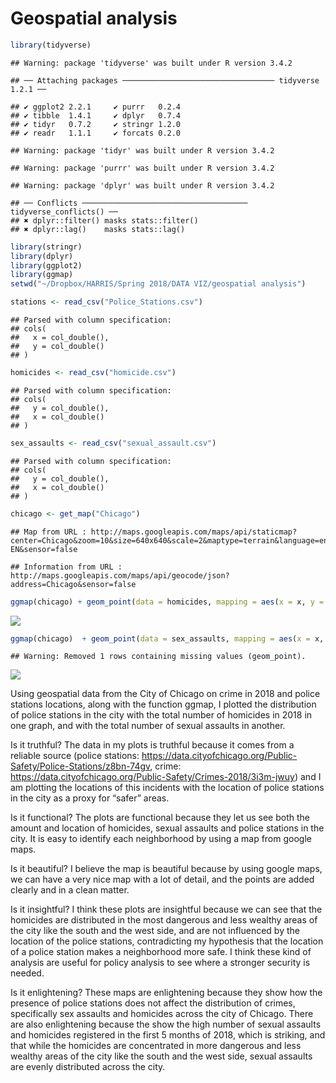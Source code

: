 Geospatial analysis
================

``` r
library(tidyverse)
```

    ## Warning: package 'tidyverse' was built under R version 3.4.2

    ## ── Attaching packages ────────────────────────────────── tidyverse 1.2.1 ──

    ## ✔ ggplot2 2.2.1     ✔ purrr   0.2.4
    ## ✔ tibble  1.4.1     ✔ dplyr   0.7.4
    ## ✔ tidyr   0.7.2     ✔ stringr 1.2.0
    ## ✔ readr   1.1.1     ✔ forcats 0.2.0

    ## Warning: package 'tidyr' was built under R version 3.4.2

    ## Warning: package 'purrr' was built under R version 3.4.2

    ## Warning: package 'dplyr' was built under R version 3.4.2

    ## ── Conflicts ───────────────────────────────────── tidyverse_conflicts() ──
    ## ✖ dplyr::filter() masks stats::filter()
    ## ✖ dplyr::lag()    masks stats::lag()

``` r
library(stringr)
library(dplyr)
library(ggplot2)
library(ggmap) 
setwd("~/Dropbox/HARRIS/Spring 2018/DATA VIZ/geospatial analysis")
```

``` r
stations <- read_csv("Police_Stations.csv")
```

    ## Parsed with column specification:
    ## cols(
    ##   x = col_double(),
    ##   y = col_double()
    ## )

``` r
homicides <- read_csv("homicide.csv")
```

    ## Parsed with column specification:
    ## cols(
    ##   y = col_double(),
    ##   x = col_double()
    ## )

``` r
sex_assaults <- read_csv("sexual_assault.csv")
```

    ## Parsed with column specification:
    ## cols(
    ##   y = col_double(),
    ##   x = col_double()
    ## )

``` r
chicago <- get_map("Chicago")
```

    ## Map from URL : http://maps.googleapis.com/maps/api/staticmap?center=Chicago&zoom=10&size=640x640&scale=2&maptype=terrain&language=en-EN&sensor=false

    ## Information from URL : http://maps.googleapis.com/maps/api/geocode/json?address=Chicago&sensor=false

``` r
ggmap(chicago) + geom_point(data = homicides, mapping = aes(x = x, y = y), col = "red")+ geom_point(data = stations, mapping = aes(x = y, y = x), col = "blue") 
```

![](geospatial_analysis_files/figure-markdown_github/unnamed-chunk-2-1.png)

``` r
ggmap(chicago)  + geom_point(data = sex_assaults, mapping = aes(x = x, y = y), col = "purple")+ geom_point(data = stations, mapping = aes(x = y, y = x), col = "blue")
```

    ## Warning: Removed 1 rows containing missing values (geom_point).

![](geospatial_analysis_files/figure-markdown_github/unnamed-chunk-2-2.png)

Using geospatial data from the City of Chicago on crime in 2018 and police stations locations, along with the function ggmap, I plotted the distribution of police stations in the city with the total number of homicides in 2018 in one graph, and with the total number of sexual assaults in another.

Is it truthful? The data in my plots is truthful because it comes from a reliable source (police stations: <https://data.cityofchicago.org/Public-Safety/Police-Stations/z8bn-74gv>, crime: <https://data.cityofchicago.org/Public-Safety/Crimes-2018/3i3m-jwuy>) and I am plotting the locations of this incidents with the location of police stations in the city as a proxy for “safer” areas.

Is it functional? The plots are functional because they let us see both the amount and location of homicides, sexual assaults and police stations in the city. It is easy to identify each neighborhood by using a map from google maps.

Is it beautiful? I believe the map is beautiful because by using google maps, we can have a very nice map with a lot of detail, and the points are added clearly and in a clean matter.

Is it insightful? I think these plots are insightful because we can see that the homicides are distributed in the most dangerous and less wealthy areas of the city like the south and the west side, and are not influenced by the location of the police stations, contradicting my hypothesis that the location of a police station makes a neighborhood more safe. I think these kind of analysis are useful for policy analysis to see where a stronger security is needed.

Is it enlightening? These maps are enlightening because they show how the presence of police stations does not affect the distribution of crimes, specifically sex assaults and homicides across the city of Chicago. There are also enlightening because the show the high number of sexual assaults and homicides registered in the first 5 months of 2018, which is striking, and that while the homicides are concentrated in more dangerous and less wealthy areas of the city like the south and the west side, sexual assaults are evenly distributed across the city.
